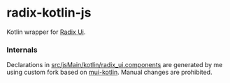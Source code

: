 # radix-kotlin-js

Kotlin wrapper for [Radix Ui](https://www.radix-ui.com/).

### Internals

Declarations in [src/jsMain/kotlin/radix_ui.components](./src/jsMain/kotlin/radix_ui/components) are generated by me using custom fork based on [mui-kotlin](https://github.com/karakum-team/mui-kotlin). Manual changes are prohibited.</br>